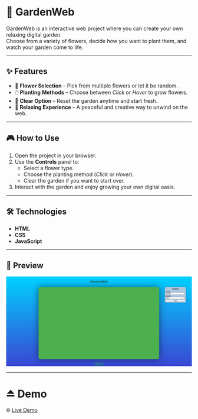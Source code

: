 # 🌱 GardenWeb

GardenWeb is an interactive web project where you can create your own relaxing digital garden.  
Choose from a variety of flowers, decide how you want to plant them, and watch your garden come to life.

---

## ✨ Features
- 🌸 **Flower Selection** – Pick from multiple flowers or let it be random.  
- 🖱️ **Planting Methods** – Choose between *Click* or *Hover* to grow flowers.  
- 🧹 **Clear Option** – Reset the garden anytime and start fresh.  
- 🌿 **Relaxing Experience** – A peaceful and creative way to unwind on the web.  

---

## 🎮 How to Use
1. Open the project in your browser.  
2. Use the **Controls** panel to:
   - Select a flower type.  
   - Choose the planting method (*Click* or *Hover*).  
   - Clear the garden if you want to start over.  
3. Interact with the garden and enjoy growing your own digital oasis.  

---

## 🛠️ Technologies
- **HTML**  
- **CSS**  
- **JavaScript**  

---

## 📸 Preview

![GardenWeb Preview](preview.png)


---

# ⏏️ Demo

🌐 [Live Demo](https://matheusc9.github.io/GardenWeb/)

